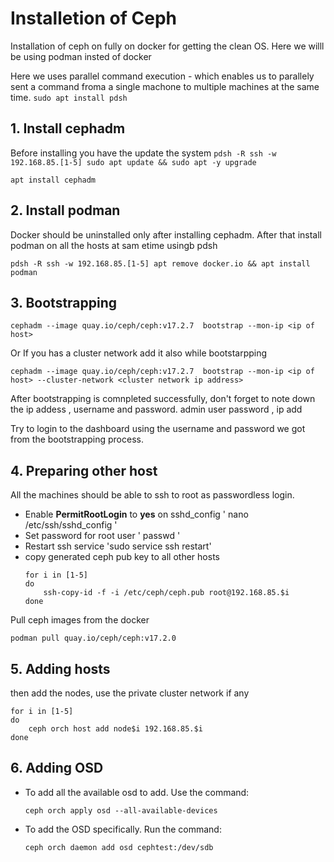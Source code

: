 # Installetion of Ceph
Installation of ceph on  fully on docker for getting the clean OS.
Here we willl be using podman insted of docker 

Here we uses parallel command execution - which enables us to parallely sent a command froma a single machone to multiple machines at the same time. `sudo apt install pdsh`

## 1. Install cephadm 
Before installing you have the update the system  `pdsh -R ssh -w 192.168.85.[1-5] sudo apt update && sudo apt -y upgrade`

    apt install cephadm

## 2. Install podman
Docker should be uninstalled only after installing cephadm. After that install podman on all the hosts at sam etime usingb pdsh 

    pdsh -R ssh -w 192.168.85.[1-5] apt remove docker.io && apt install podman
    
## 3. Bootstrapping

    cephadm --image quay.io/ceph/ceph:v17.2.7  bootstrap --mon-ip <ip of host>

 Or 
 If you has a cluster network add it also while bootstarpping

    cephadm --image quay.io/ceph/ceph:v17.2.7  bootstrap --mon-ip <ip of host> --cluster-network <cluster network ip address> 

After bootstrapping is comnpleted successfully, don't forget to note down the ip addess , username and password.
admin user password , ip add

Try to login to the dashboard using the username and password we got from the bootstrapping process.

## 4. Preparing other host

 All the machines should be able to ssh to root as passwordless login. 

- Enable **PermitRootLogin**  to  **yes** on sshd_config ' nano /etc/ssh/sshd_config '
- Set password for root user ' passwd '
- Restart ssh service 'sudo service ssh restart'
- copy generated ceph pub key to all other hosts
  ```
  for i in [1-5]
  do
	  ssh-copy-id -f -i /etc/ceph/ceph.pub root@192.168.85.$i
  done
  ```

Pull ceph images from the docker

    podman pull quay.io/ceph/ceph:v17.2.0

## 5. Adding hosts

then add the nodes, use the private cluster network if any

```
for i in [1-5]
do
	ceph orch host add node$i 192.168.85.$i
done

```

## 6. Adding OSD
- To add all the available osd to add. Use the command:

      ceph orch apply osd --all-available-devices
- To add the OSD specifically. Run the command:

      ceph orch daemon add osd cephtest:/dev/sdb

